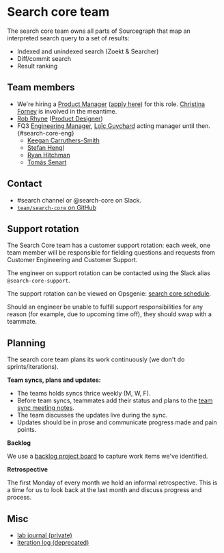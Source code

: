# Search core team

The search core team owns all parts of Sourcegraph that map an interpreted search query to a set of results:

- Indexed and unindexed search (Zoekt & Searcher)
- Diff/commit search
- Result ranking

## Team members

- We're hiring a [Product Manager](../../product/roles/index.md#product-manager) ([apply here](https://boards.greenhouse.io/sourcegraph91/jobs/4013257004)) for this role. [Christina Forney](../../company/team/index.md#christina-forney-she-her) is involved in the meantime.
- [Rob Rhyne](../../company/team/index.md#rob-rhyne) ([Product Designer](../../product/roles/index.md#product-designer))
- FQ3 [Engineering Manager](../roles.md#engineering-manager), [Loïc Guychard](../../company/team/index.md#loïc-guychard) acting manager until then. {#search-core-eng}
  - [Keegan Carruthers-Smith](../../company/team/index.md#keegan-carruthers-smith)
  - [Stefan Hengl](../../company/team/index.md#stefan-hengl-he-him)
  - [Ryan Hitchman](../../company/team/index.md#ryan-hitchman)
  - [Tomás Senart](../../company/team/index.md#tomás-senart)

## Contact

- #search channel or @search-core on Slack.
- [`team/search-core` on GitHub](https://github.com/orgs/sourcegraph/teams/search-core)

## Support rotation

The Search Core team has a customer support rotation: each week, one team member will be responsible for fielding questions and requests from Customer Engineering and Customer Support.

The engineer on support rotation can be contacted using the Slack alias `@search-core-support`.

The support rotation can be viewed on Opsgenie: [search core schedule](https://sourcegraph.app.opsgenie.com/teams/dashboard/1cc52380-1d71-420e-9c80-2ccb161c648c/main).

Should an engineer be unable to fulfill support responsibilities for any reason (for example, due to upcoming time off), they should swap with a teammate.

## Planning

The search core team plans its work continuously (we don't do sprints/iterations).

**Team syncs, plans and updates:**

- The teams holds syncs thrice weekly (M, W, F).
- Before team syncs, teammates add their status and plans to the [team sync meeting notes](https://docs.google.com/document/d/1cTdGC4jBK7aEnb9ChzCLYHVGBpRRMNYGdUUPYVPIWHo/edit#).
- The team discusses the updates live during the sync.
- Updates should be in prose and communicate progress made and pain points.

**Backlog**

We use a [backlog project board](https://github.com/orgs/sourcegraph/projects/204/views/3?layout=board) to capture work items we've identified.

**Retrospective**

The first Monday of every month we hold an informal retrospective. This is a time for us to look back at the last month and discuss progress and process.

## Misc

- [lab journal (private)](https://github.com/sourcegraph/search-scratch/blob/master/2021/journal.org)
- [iteration log (deprecated)](./iteration_log.md)
